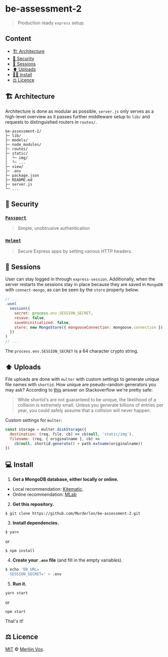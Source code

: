 # be-assessment-2

> Production ready `express` setup.

## Content

* [🏗 Architecture](#architecture)
* [🔐 Security](#security)
* [🔁 Sessions](#sessions)
* [⬆️ Uploads](#uploads)
* [👩‍💻 Install](#install)
* [⚖️ Licence](#licence)

## 🏗 Architecture

Architecture is done as modular as possible, `server.js` only serves as a high-level overview as it passes further middleware setup to `lib/` and requests to distinguished routers in `routes/`.

```
be-assessment-2/
├─ lib/
├─ models/
├─ node_modules/
├─ routes/
├─ static/
│  └─ img/
│  └─ ...
├─ view/
├─ .env
├─ package.json
├─ README.md
├─ server.js
└─ ...
```

## 🔐 Security

### [`Passport`](http://www.passportjs.org/)

> Simple, unobtrusive authentication

### [`Helmet`](https://helmetjs.github.io/)

> Secure Express apps by setting various HTTP headers.

## 🔁 Sessions

User can stay logged in through `express-session`. Additionally, when the server restarts the sessions stay in place because they are saved in `MongoDB` with `connect-mongo`, as can be seen by the `store` property below.

```js
// ...
.use(
  session({
    secret: process.env.SESSION_SECRET,
    resave: false,
    saveUninitialized: false,
    store: new MongoStore({ mongooseConnection: mongoose.connection })
  })
)
// ...
```

The `process.env.SESSION_SECRET` is a 64 character crypto string.

## ⬆️ Uploads

File uploads are done with `multer` with custom settings to generate unique file names with `shortid`. How unique are pseudo-random generators you may ask? According to [this](https://stackoverflow.com/questions/29605672/how-to-generate-short-unique-names-for-uploaded-files-in-nodejs#29608123) answer on Stackoverflow we're pretty safe:

> While shortid's are not guaranteed to be unique, the likelihood of a collision is extremely small. Unless you generate billions of entries per year, you could safely assume that a collision will never happen.

Custom settings for `multer`:

```js
const storage = multer.diskStorage({
  destination: (req, file, cb) => cb(null, 'static/img'),
  filename: (req, { originalname }, cb) =>
    cb(null, shortid.generate() + path.extname(originalname))
})
```

## ‍💻 Install

1.  **Get a MongoDB database, either locally or online.**

* Local recommendation: [Kitematic](https://kitematic.com/).
* Online recommendation: [MLab](https://mlab.com/)

2.  **Get this repository.**

```
$ git clone https://github.com/Murderlon/be-assessment-2.git
```

3.  **Install dependencies.**

```
$ yarn
```

or

```
$ npm install
```

4.  **Create your `.env` file** (and fill in the empty variables).

```bash
$ echo 'DB_URL=
  SESSION_SECRET=' > .env
```

5.  **Run it.**

```
yarn start
```

or

```
npm start
```

That's it!

## ⚖️ Licence

[MIT](https://oss.ninja/mit/murderlon) © [Merlijn Vos](https://github.com/Murderlon).
